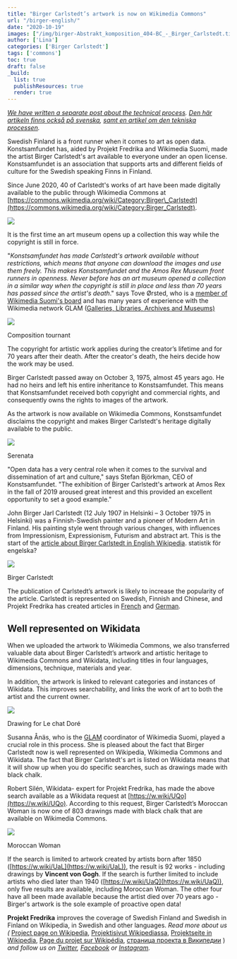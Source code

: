 ```yaml
---
title: "Birger Carlstedt’s artwork is now on Wikimedia Commons"
url: "/birger-english/"
date: "2020-10-19"
images: ["/img/birger-Abstrakt_komposition_404-BC_-_Birger_Carlstedt.tif.jpg"]
author: ['Lina']
categories: ['Birger Carlstedt']
tags: ['commons']
toc: true
draft: false
_build:
  list: true
  publishResources: true
  render: true
---
```


_[We have written a separate post about the technical process](https://projektfredrika.fi/the-making-of-birger-english/). [Den här artikeln finns också på svenska](https://projektfredrika.fi/birger/), [samt en artikel om den tekniska processen](https://projektfredrika.fi/the-making-of-birger/)._

Swedish Finland is a front runner when it comes to art as open data. Konstsamfundet has, aided by Projekt Fredrika and Wikimedia Suomi, made the artist Birger Carlstedt's art available to everyone under an open license. Konstsamfundet is an association that supports arts and different fields of culture for the Swedish speaking Finns in Finland.

Since June 2020, 40 of Carlstedt's works of art have been made digitally available to the public through Wikimedia Commons at [https://commons.wikimedia.org/wiki/Category:Birger\_Carlstedt](https://commons.wikimedia.org/wiki/Category:Birger_Carlstedt).

![](https://lh4.googleusercontent.com/nvHiNLC4V6Ova2f9nYhPmJ6EQcz9obuuqM_i4W7ESCqNC4dtly92p_XpZFqUJkfhOtLxyAlRHTY3snCKI4r8UdGC1BHMjQIkh4_uMP_R0RhzRxQZPgrYxWIwlUeN65arB74vJ_ta)

It is the first time an art museum opens up a collection this way while the copyright is still in force.

"_Konstsamfundet has made Carlstedt's artwork available without restrictions, which means that anyone can download the images and use them freely. This makes Konstsamfundet and the Amos Rex Museum front runners in openness. Never before has an art museum opened a collection in a similar way when the copyright is still in place and less than 70 years has passed since the artist's death_." says Tove Ørsted, who is a [member of Wikimedia Suomi's board](https://meta.wikimedia.org/wiki/Wikimedia_Suomi) and has many years of experience with the Wikimedia network GLAM ([Galleries, Libraries, Archives and Museums)](https://meta.wikimedia.org/wiki/GLAM)

![](/2020/10/lossy-page1-619px-Composition_tournant_77-BC_-_Birger_Carlstedt.tif.jpg)

Composition tournant

The copyright for artistic work applies during the creator’s lifetime and for 70 years after their death. After the creator's death, the heirs decide how the work may be used.

Birger Carlstedt passed away on October 3, 1975, almost 45 years ago. He had no heirs and left his entire inheritance to Konstsamfundet. This means that Konstsamfundet received both copyright and commercial rights, and consequently owns the rights to images of the artwork.

As the artwork is now available on Wikimedia Commons, Konstsamfundet disclaims the copyright and makes Birger Carlstedt's heritage digitally available to the public.

![](/2020/10/lossy-page1-296px-Serenata_1-12-75_-_Birger_Carlstedt.tif-1.jpg)

Serenata

"Open data has a very central role when it comes to the survival and dissemination of art and culture," says Stefan Björkman, CEO of Konstsamfundet. "The exhibition of Birger Carlstedt's artwork at Amos Rex in the fall of 2019 aroused great interest and this provided an excellent opportunity to set a good example."  

John Birger Jarl Carlstedt (12 July 1907 in Helsinki – 3 October 1975 in Helsinki) was a Finnish-Swedish painter and a pioneer of Modern Art in Finland. His painting style went through various changes, with influences from Impressionism, Expressionism, Futurism and abstract art. This is the start of the [article about Birger Carlstedt in English Wikipedia](https://en.wikipedia.org/wiki/Birger_Carlstedt). statistik för engelska?

![](/2020/10/Birger-Carlstedt-1960-1.jpg)

Birger Carlstedt

The publication of Carlstedt’s artwork is likely to increase the popularity of the article. Carlstedt is represented on Swedish, Finnish and Chinese, and Projekt Fredrika has created articles in [French](https://fr.wikipedia.org/wiki/Birger_Carlstedt) and [German](https://de.wikipedia.org/wiki/Birger_Carlstedt).

## Well represented on Wikidata

When we uploaded the artwork to Wikimedia Commons, we also transferred valuable data about Birger Carlstedt’s artwork and artistic heritage to Wikimedia Commons and Wikidata, including titles in four languages, dimensions, technique, materials and year.

In addition, the artwork is linked to relevant categories and instances of Wikidata. This improves searchability, and links the work of art to both the artist and the current owner.

![](/2020/10/lossy-page1-640px-Skiss_för_Le_Chat_Doré_3_11-13-82_3_-_Birger_Carlstedt.tif.jpg)

Drawing for Le chat Doré

Susanna Ånäs, who is the [GLAM](https://meta.wikimedia.org/wiki/GLAM) coordinator of Wikimedia Suomi, played a crucial role in this process. She is pleased about the fact that Birger Carlstedt now is well represented on Wikipedia, Wikimedia Commons and Wikidata. The fact that Birger Carlstedt's art is listed on Wikidata means that it will show up when you do specific searches, such as drawings made with black chalk.

Robert Silén, Wikidata- expert for Projekt Fredrika, has made the above search available as a Wikidata request at [https://w.wiki/UQo](https://w.wiki/UQo). According to this request, Birger Carlstedt’s Moroccan Woman is now one of 803 drawings made with black chalk that are available on Wikimedia Commons.

![](/2020/10/lossy-page1-390px-Marockanska_513-BC_-_Birger_Carlstedt.tif.jpg)

Moroccan Woman

If the search is limited to artwork created by artists born after 1850 ([https://w.wiki/UaL](https://w.wiki/UaL)), the result is 92 works - including drawings by **Vincent von Gogh**. If the search is further limited to include artists who died later than 1940 ([https://w.wiki/UaQ](https://w.wiki/UaQ)), only five results are available, including Moroccan Woman. The other four have all been made available because the artist died over 70 years ago - Birger's artwork is the sole example of proactive open data!

**Projekt Fredrika** improves the coverage of Swedish Finland and Swedish in Finland on Wikipedia, in Swedish and other languages. _Read more about us (_ [Project page on Wikipedia](https://en.wikipedia.org/wiki/Wikipedia:Projekt_Fredrika), [Projektisivut Wikipediassa](https://fi.wikipedia.org/wiki/Wikipedia:Projekt_Fredrika), [Projektseite in Wikipedia](https://de.wikipedia.org/wiki/Wikipedia:Projekt_Fredrika), [Page du projet sur Wikipédia](https://fr.wikipedia.org/wiki/Wikipedia:Projekt_Fredrika), [страница проекта в Википедии](https://ru.wikipedia.org/wiki/Wikipedia:Projekt_Fredrika) ) _and follow us on [Twitter](https://twitter.com/projektfredrika), [Facebook](https://www.facebook.com/projektfredrika/) or [Instagram](http://instagram.com/projektfredrika)._
